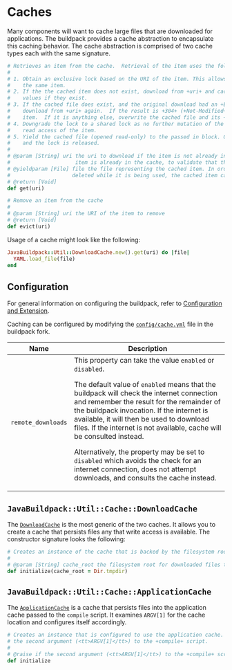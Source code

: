 # Caches
Many components will want to cache large files that are downloaded for applications.  The buildpack provides a cache abstraction to encapsulate this caching behavior.  The cache abstraction is comprised of two cache types each with the same signature.

```ruby
# Retrieves an item from the cache.  Retrieval of the item uses the following algorithm:
#
# 1. Obtain an exclusive lock based on the URI of the item. This allows concurrency for different items, but not for
#    the same item.
# 2. If the the cached item does not exist, download from +uri+ and cache it, its +Etag+, and its +Last-Modified+
#    values if they exist.
# 3. If the cached file does exist, and the original download had an +Etag+ or a +Last-Modified+ value, attempt to
#    download from +uri+ again.  If the result is +304+ (+Not-Modified+), then proceed without changing the cached
#    item.  If it is anything else, overwrite the cached file and its +Etag+ and +Last-Modified+ values if they exist.
# 4. Downgrade the lock to a shared lock as no further mutation of the cache is possible.  This allows concurrency for
#    read access of the item.
# 5. Yield the cached file (opened read-only) to the passed in block. Once the block is complete, the file is closed
#    and the lock is released.
#
# @param [String] uri the uri to download if the item is not already in the cache.  Also used in the case where the
#                     item is already in the cache, to validate that the item is up to date
# @yieldparam [File] file the file representing the cached item. In order to ensure that the file is not changed or
#                    deleted while it is being used, the cached item can only be accessed as part of a block.
# @return [Void]
def get(uri)

# Remove an item from the cache
#
# @param [String] uri the URI of the item to remove
# @return [Void]
def evict(uri)
```

Usage of a cache might look like the following:

```ruby
JavaBuildpack::Util::DownloadCache.new().get(uri) do |file|
  YAML.load_file(file)
end
```

## Configuration
For general information on configuring the buildpack, refer to [Configuration and Extension][].

Caching can be configured by modifying the [`config/cache.yml`][] file in the buildpack fork.

| Name | Description
| ---- | -----------
| `remote_downloads` | This property can take the value `enabled` or `disabled`. <p>The default value of `enabled` means that the buildpack will check the internet connection and remember the result for the remainder of the buildpack invocation. If the internet is available, it will then be used to download files. If the internet is not available, cache will be consulted instead. <p>Alternatively, the property may be set to `disabled` which avoids the check for an internet connection, does not attempt downloads, and consults the cache instead.

## `JavaBuildpack::Util::Cache::DownloadCache`
The [`DownloadCache`][] is the most generic of the two caches.  It allows you to create a cache that persists files any that write access is available.  The constructor signature looks the following:

```ruby
# Creates an instance of the cache that is backed by the filesystem rooted at +cache_root+
#
# @param [String] cache_root the filesystem root for downloaded files to be cached in
def initialize(cache_root = Dir.tmpdir)
```

## `JavaBuildpack::Util::Cache::ApplicationCache`
The [`ApplicationCache`][] is a cache that persists files into the application cache passed to the `compile` script.  It examines `ARGV[1]` for the cache location and configures itself accordingly.

```ruby
# Creates an instance that is configured to use the application cache.  The application cache location is defined by
# the second argument (<tt>ARGV[1]</tt>) to the +compile+ script.
#
# @raise if the second argument (<tt>ARGV[1]</tt>) to the +compile+ script is +nil+
def initialize
```

[`ApplicationCache`]: ../lib/java_buildpack/util/cache/application_cache.rb
[`config/cache.yml`]: ../config/cache.yml
[`DownloadCache`]: ../lib/java_buildpack/util/cache/download_cache.rb
[Configuration and Extension]: ../README.md#configuration-and-extension
